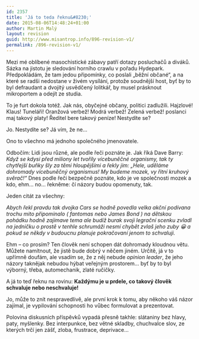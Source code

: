 ```yaml
---
id: 2357
title: 'Já to teda řeknu&#8230;'
date: 2015-08-06T14:48:24+01:00
author: Martin Malý
layout: revision
guid: http://www.misantrop.info/896-revision-v1/
permalink: /896-revision-v1/
---
```

Mezi mé oblíbené masochistické zábavy patří dotazy posluchačů a diváků. Sázka na jistotu je sledování horního crawlu v pořadu Hydepark. Předpokládám, že tam jedou připomínky, co poslali &#8222;běžní občané&#8220;, a na které se radši nedostane v živém vysílání, protože soudnější host, byť by to byl defraudant a dvojitý usvědčený lolitkář, by musel prásknout mikroportem a odejít ze studia.

To je furt dokola totéž. Jak nás, obyčejné občany, politici zadlužili. Hajzlové! Klaus! Tuneláři! Oranžová verbež! Modrá verbež! Zelená verbež! poslanci maj takový platy! Ředitel bere takový peníze! Nestydíte se?

Jo. Nestydíte se? Já vím, že ne&#8230;

Ono to všechno má jednoho společného jmenovatele.

Odbočím: Lidi jsou různé, ale podle řeči poznáte je. Jak říká Dave Barry: _Když se kdysi před miliony let tvořily vícebuněčné organismy, tak ty chytřejší buňky šly za těmi hloupějšími a řekly jim: &#8222;Hele, uděláme dohromady vícebuněčný organismus! My budeme mozek, vy řitní kruhový svěrač!&#8220;_ Dnes podle řeči bezpečně poznáte, kdo je ve společnosti mozek a kdo, ehm&#8230; no&#8230; řekněme: čí názory budou opomenuty, tak.

Jeden citát za všechny:

_Abych řekl pravdu tak dvojka Cars se hodně povedla velka akční podívana trochu mito připominalo ( fantomas nebo James Bond ) na dětskou pohádku hodně zajimave tema ale budíž burak svoji legrační scenku zvladl na jedničku o prostě v tenhle schrumáži nesmí chybět zvlaš jeho zuby 😀 a pokud se někdy v budoucnu planuje pokračovaní jenom to schvaluji._

Ehm &#8211; co prosím? Ten člověk není schopen dát dohromady kloudnou větu. Můžete namítnout, že jistě bude dobrý v něčem jiném. Určitě, já v to upřímně doufám, ale vsadím se, že z něj nebude _opinion leader_, že jeho názory taknějak nebudou hýbat veřejným prostorem&#8230; byť by to byl výborný, třeba, automechanik, zlaté ručičky.

A já to teď řeknu na rovinu: **Každýmu je u prdele, co takový člověk schvaluje nebo neschvaluje!**

Jo, může to znít nespravedlivě, ale první krok k tomu, aby někoho váš názor zajímal, je vypilování schopnosti ho vůbec formulovat a prezentovat.

Polovina diskusních příspěvků vypadá přesně takhle: slátaniny bez hlavy, paty, myšlenky. Bez interpunkce, bez větné skladby, chuchvalce slov, ze kterých trčí jen zášť, zloba, frustrace, deprivace&#8230;
